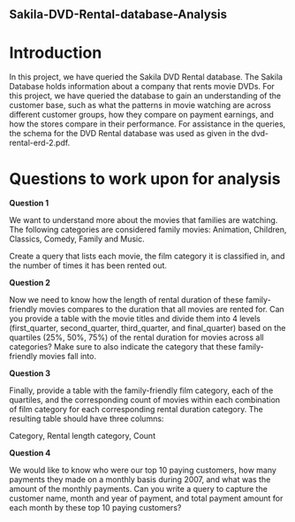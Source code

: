 ## **Sakila-DVD-Rental-database-Analysis**
# **Introduction**
In this project, we have queried the Sakila DVD Rental database. The Sakila Database holds information about a company that rents movie DVDs. For this project, we have queried the database to gain an understanding of the customer base, such as what the patterns in movie watching are across different customer groups, how they compare on payment earnings, and how the stores compare in their performance. For assistance in the queries, the schema for the DVD Rental database was used as given in the dvd-rental-erd-2.pdf.


# Questions to work upon for analysis
**Question 1**

We want to understand more about the movies that families are watching. The following categories are considered family movies: Animation, Children, Classics, Comedy, Family and Music.

Create a query that lists each movie, the film category it is classified in, and the number of times it has been rented out.

**Question 2**

Now we need to know how the length of rental duration of these family-friendly movies compares to the duration that all movies are rented for. Can you provide a table with the movie titles and divide them into 4 levels (first_quarter, second_quarter, third_quarter, and final_quarter) based on the quartiles (25%, 50%, 75%) of the rental duration for movies across all categories? Make sure to also indicate the category that these family-friendly movies fall into.

**Question 3**

Finally, provide a table with the family-friendly film category, each of the quartiles, and the corresponding count of movies within each combination of film category for each corresponding rental duration category. The resulting table should have three columns:

Category, 
Rental length category, 
Count

**Question 4**

We would like to know who were our top 10 paying customers, how many payments they made on a monthly basis during 2007, and what was the amount of the monthly payments. Can you write a query to capture the customer name, month and year of payment, and total payment amount for each month by these top 10 paying customers?
